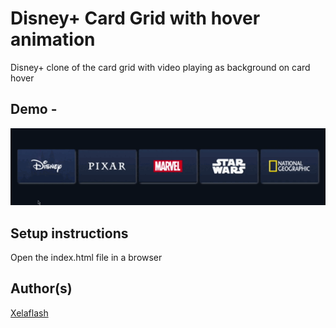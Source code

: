 # Disney+ Card Grid with hover animation

Disney+ clone of the card grid with video playing as background on card hover

## Demo -

![Disney+ card](Disney+Card.gif)

## Setup instructions

Open the index.html file in a browser

## Author(s)

[Xelaflash](https://github.com/Xelaflash)
